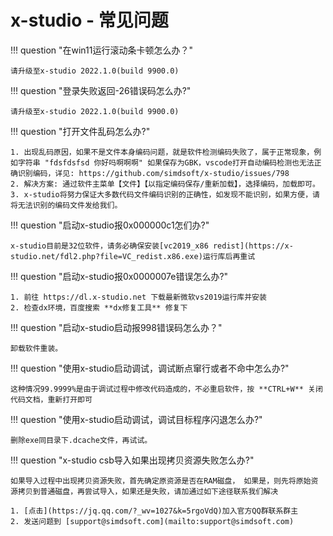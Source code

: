 # x-studio - 常见问题

!!! question "在win11运行滚动条卡顿怎么办？"

    请升级至x-studio 2022.1.0(build 9900.0)

!!! question "登录失败返回-26错误码怎么办?"

    请升级至x-studio 2022.1.0(build 9900.0)

!!! question "打开文件乱码怎么办?"

    1. 出现乱码原因，如果不是文件本身编码问题，就是软件检测编码失败了，属于正常现象，例如字符串 "fdsfdsfsd 你好吗啊啊啊" 如果保存为GBK，vscode打开自动编码检测也无法正确识别编码，详见: https://github.com/simdsoft/x-studio/issues/798
    2. 解决方案: 通过软件主菜单【文件】【以指定编码保存/重新加载】，选择编码，加载即可。
    3. x-studio将努力保证大多数代码文件编码识别的正确性，如发现不能识别，如果方便，请将无法识别的编码文件发给我们。
    
!!! question "启动x-studio报0x000000c1怎们办?"

    x-studio目前是32位软件，请务必确保安装[vc2019_x86 redist](https://x-studio.net/fdl2.php?file=VC_redist.x86.exe)运行库后再重试

!!! question "启动x-studio报0x0000007e错误怎么办?"
	
    1. 前往 https://dl.x-studio.net 下载最新微软vs2019运行库并安装
    2. 检查dx环境，百度搜索 **dx修复工具** 修复下

!!! question "启动x-studio启动报998错误码怎么办？"

    卸载软件重装。

!!! question "使用x-studio启动调试，调试断点窜行或者不命中怎么办?"

    这种情况99.9999%是由于调试过程中修改代码造成的，不必重启软件，按 **CTRL+W** 关闭代码文档，重新打开即可

!!! question "使用x-studio启动调试，调试目标程序闪退怎么办?"

    删除exe同目录下.dcache文件，再试试。

!!! question "x-studio csb导入如果出现拷贝资源失败怎么办?"

    如果导入过程中出现拷贝资源失败，首先确定原资源是否在RAM磁盘， 如果是，则先将原始资源拷贝到普通磁盘，再尝试导入，如果还是失败，请加通过如下途径联系我们解决
  
    1. [点击](https://jq.qq.com/?_wv=1027&k=5rgoVdQ)加入官方QQ群联系群主
    2. 发送问题到 [support@simdsoft.com](mailto:support@simdsoft.com)
